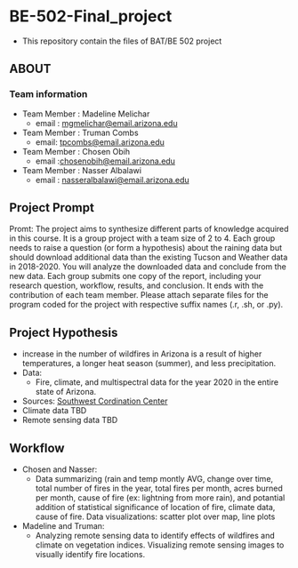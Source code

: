 # BE-502-Final_project

- This repository contain the files of BAT/BE 502 project  

## ABOUT

### Team information

- Team Member : Madeline Melichar 
  - email : mgmelichar@email.arizona.edu
- Team Member : Truman Combs
  - email: tpcombs@email.arizona.edu
- Team Member : Chosen Obih
  - email :chosenobih@email.arizona.edu
- Team Member : Nasser Albalawi
  - email : nasseralbalawi@email.arizona.edu

## Project Prompt 
Promt: The project aims to synthesize different parts of knowledge acquired in this course. It is a group project with a team size of 2 to 4. Each group needs to raise a question (or form a hypothesis) about the raining data but should download additional data than the existing Tucson and Weather data in 2018-2020. You will analyze the downloaded data and conclude from the new data. Each group submits one copy of the report, including your research question, workflow, results, and conclusion. It ends with the contribution of each team member. Please attach separate files for the program coded for the project with respective suffix names (.r, .sh, or .py).


## Project Hypothesis
-  increase in the number of wildfires in Arizona is a result of higher temperatures, a longer heat season (summer), and less precipitation.
- Data: 
  - Fire, climate, and multispectral data for the year 2020 in the entire state of Arizona.
- Sources:
  [Southwest Cordination Center](https://gacc.nifc.gov/swcc/predictive/intelligence/Historical/Fire_and_Resource_Data/Historical_Fires_Acres.htm)
- Climate data TBD
- Remote sensing data TBD


## Workflow
- Chosen and Nasser:
  - Data summarizing (rain and temp montly AVG, change over time, total number of fires in the year, total fires per month, acres burned per month, cause of fire (ex: lightning from more rain), and potantial addition of statistical significance of location of fire, climate data, cause of fire. Data visualizations: scatter plot over map, line plots
- Madeline and Truman:
  - Analyzing remote sensing data to identify effects of wildfires and climate on vegetation indices. Visualizing remote sensing images to visually identify fire locations.
